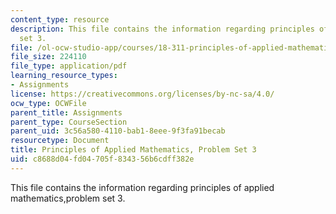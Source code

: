 ```yaml
---
content_type: resource
description: This file contains the information regarding principles of applied mathematics,problem
  set 3.
file: /ol-ocw-studio-app/courses/18-311-principles-of-applied-mathematics-spring-2014/c8688d04fd04705f834356b6cdff382e_MIT18_311S14_ProblemSet3.pdf
file_size: 224110
file_type: application/pdf
learning_resource_types:
- Assignments
license: https://creativecommons.org/licenses/by-nc-sa/4.0/
ocw_type: OCWFile
parent_title: Assignments
parent_type: CourseSection
parent_uid: 3c56a580-4110-bab1-8eee-9f3fa91becab
resourcetype: Document
title: Principles of Applied Mathematics, Problem Set 3
uid: c8688d04-fd04-705f-8343-56b6cdff382e
---
```

This file contains the information regarding principles of applied mathematics,problem set 3.